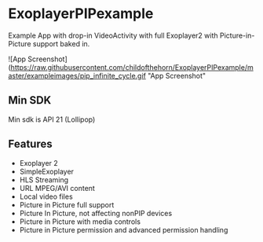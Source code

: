 # ExoplayerPIPexample

Example App with drop-in VideoActivity with full Exoplayer2 with Picture-in-Picture support baked in.

![App Screenshot](https://raw.githubusercontent.com/childofthehorn/ExoplayerPIPexample/master/exampleimages/pip_infinite_cycle.gif "App Screenshot"

## Min SDK
Min sdk is API 21 (Lollipop)

## Features 
- Exoplayer 2
- SimpleExoplayer 
- HLS Streaming
- URL MPEG/AVI content
- Local video files
- Picture in Picture full support
- Picture In Picture, not affecting nonPIP devices
- Picture in Picture with media controls
- Picture in Picture permission and advanced permission handling

